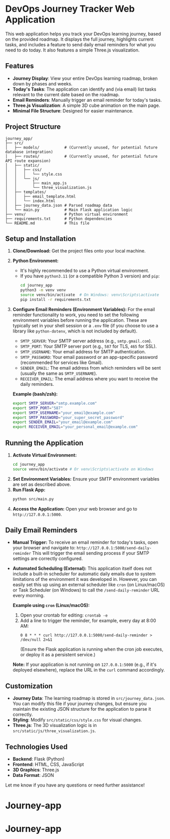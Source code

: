 # DevOps Journey Tracker Web Application

This web application helps you track your DevOps learning journey, based on the provided roadmap. It displays the full journey, highlights current tasks, and includes a feature to send daily email reminders for what you need to do today. It also features a simple Three.js visualization.

## Features

*   **Journey Display**: View your entire DevOps learning roadmap, broken down by phases and weeks.
*   **Today's Tasks**: The application can identify and (via email) list tasks relevant to the current date based on the roadmap.
*   **Email Reminders**: Manually trigger an email reminder for today's tasks.
*   **Three.js Visualization**: A simple 3D cube animation on the main page.
*   **Minimal File Structure**: Designed for easier maintenance.

## Project Structure

```
journey_app/
├── src/
│   ├── models/           # (Currently unused, for potential future database integration)
│   ├── routes/           # (Currently unused, for potential future API route expansion)
│   ├── static/
│   │   ├── css/
│   │   │   └── style.css
│   │   └── js/
│   │       ├── main_app.js
│   │       └── three_visualization.js
│   ├── templates/
│   │   ├── email_template.html
│   │   └── index.html
│   ├── journey_data.json # Parsed roadmap data
│   └── main.py           # Main Flask application logic
├── venv/                 # Python virtual environment
├── requirements.txt      # Python dependencies
└── README.md             # This file
```

## Setup and Installation

1.  **Clone/Download:** Get the project files onto your local machine.
2.  **Python Environment:**
    *   It's highly recommended to use a Python virtual environment.
    *   If you have `python3.11` (or a compatible Python 3 version) and `pip`:
        ```bash
        cd journey_app
        python3 -m venv venv
        source venv/bin/activate  # On Windows: venv\Scripts\activate
        pip install -r requirements.txt
        ```

3.  **Configure Email Reminders (Environment Variables):**
    For the email reminder functionality to work, you need to set the following environment variables before running the application. These are typically set in your shell session or a `.env` file (if you choose to use a library like `python-dotenv`, which is not included by default).

    *   `SMTP_SERVER`: Your SMTP server address (e.g., `smtp.gmail.com`).
    *   `SMTP_PORT`: Your SMTP server port (e.g., `587` for TLS, `465` for SSL).
    *   `SMTP_USERNAME`: Your email address for SMTP authentication.
    *   `SMTP_PASSWORD`: Your email password or an app-specific password (recommended for services like Gmail).
    *   `SENDER_EMAIL`: The email address from which reminders will be sent (usually the same as `SMTP_USERNAME`).
    *   `RECEIVER_EMAIL`: The email address where you want to receive the daily reminders.

    **Example (bash/zsh):**
    ```bash
    export SMTP_SERVER="smtp.example.com"
    export SMTP_PORT="587"
    export SMTP_USERNAME="your_email@example.com"
    export SMTP_PASSWORD="your_super_secret_password"
    export SENDER_EMAIL="your_email@example.com"
    export RECEIVER_EMAIL="your_personal_email@example.com"
    ```

## Running the Application

1.  **Activate Virtual Environment:**
    ```bash
    cd journey_app
    source venv/bin/activate # Or venv\Scripts\activate on Windows
    ```
2.  **Set Environment Variables:** Ensure your SMTP environment variables are set as described above.
3.  **Run Flask App:**
    ```bash
    python src/main.py
    ```
4.  **Access the Application:** Open your web browser and go to `http://127.0.0.1:5000`.

## Daily Email Reminders

*   **Manual Trigger:** To receive an email reminder for today's tasks, open your browser and navigate to:
    `http://127.0.0.1:5000/send-daily-reminder`
    This will trigger the email sending process if your SMTP settings are correctly configured.

*   **Automated Scheduling (External):**
    This application itself does not include a built-in scheduler for automatic daily emails due to system limitations of the environment it was developed in. However, you can easily set this up using an external scheduler like `cron` (on Linux/macOS) or Task Scheduler (on Windows) to call the `/send-daily-reminder` URL every morning.

    **Example using `cron` (Linux/macOS):**
    1.  Open your crontab for editing: `crontab -e`
    2.  Add a line to trigger the reminder, for example, every day at 8:00 AM:
        ```cron
        0 8 * * * curl http://127.0.0.1:5000/send-daily-reminder > /dev/null 2>&1
        ```
        (Ensure the Flask application is running when the cron job executes, or deploy it as a persistent service.)

    **Note:** If your application is not running on `127.0.0.1:5000` (e.g., if it's deployed elsewhere), replace the URL in the `curl` command accordingly.

## Customization

*   **Journey Data**: The learning roadmap is stored in `src/journey_data.json`. You can modify this file if your journey changes, but ensure you maintain the existing JSON structure for the application to parse it correctly.
*   **Styling**: Modify `src/static/css/style.css` for visual changes.
*   **Three.js**: The 3D visualization logic is in `src/static/js/three_visualization.js`.

## Technologies Used

*   **Backend**: Flask (Python)
*   **Frontend**: HTML, CSS, JavaScript
*   **3D Graphics**: Three.js
*   **Data Format**: JSON

Let me know if you have any questions or need further assistance!
# Journey-app
# Journey-app

